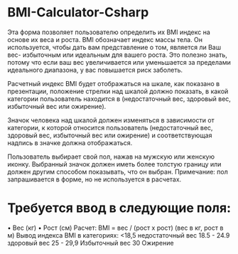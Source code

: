 # BMI-Calculator-Csharp
Эта форма позволяет пользователю определить их BMI индекс на основе их веса и роста. BMI обозначает индекс массы тела. Он используется, чтобы дать вам представление о том, является ли Ваш вес- избыточным или идеальным для вашего роста. Это полезно знать, потому что если ваш вес увеличивается или уменьшается за пределами идеального диапазона, у вас повышается риск заболеть.

Расчетный индекс BMI будет отображаться на шкале, как показано в презентации, положение стрелки над шкалой должно показать, в какой категории пользователь находится в (недостаточный вес, здоровый вес, избыточный вес или ожирение).

Значок человека над шкалой должен изменяться в зависимости от категории, к которой относится пользователь (недостаточный вес, здоровый вес, избыточный вес или ожирение) и соответствующая надпись в значке должна отображаться.

Пользователь выбирает свой пол, нажав на мужскую или женскую иконку. Выбранный значок должен иметь более толстую границу или должен другим способом показывать, что он выбран.
Примечание: пол запрашивается в форме, но не используется в расчетах.

# Требуется ввод в следующие поля:
• Вес (кг)
• Рост (см)
Расчет:
BMI = вес / (рост х рост)
(вес в кг, рост в м)
Вывод индекса BMI в категориях:
<18,5 недостаточный вес
18.5 - 24.9 здоровый вес
25 - 29,9 Избыточный вес
30 Ожирение
